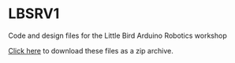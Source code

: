 # LBSRV1
Code and design files for the Little Bird Arduino Robotics workshop

<a href="https://github.com/littlebirdelectronics/LBSRV1/zipball/master/">Click here</a> to download these files as a zip archive.